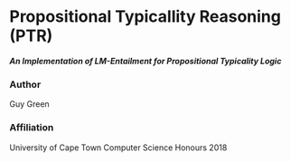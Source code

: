 # Propositional Typicallity Reasoning (PTR)
**_An Implementation of LM-Entailment for Propositional Typicality Logic_**
### Author
Guy Green
### Affiliation
University of Cape Town Computer Science Honours 2018
